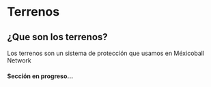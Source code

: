 # Terrenos

## ¿Que son los terrenos?

Los terrenos son un sistema de protección que usamos en Méxicoball Network



#### Sección en progreso...



